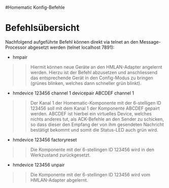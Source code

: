 #Homematic Konfig-Befehle

# Befehlsübersicht #

Nachfolgend aufgeführte Befehl können direkt via telnet an den Message-Processor abgesetzt werden (telnet localhost 7891):

  * hmpair
> > Hiermit können neue Geräte an den HMLAN-Adapter angelernt werden.
> > Hierzu ist der Befehl abzusetzen und anschliessend das entsprechende Gerät in den Config-Modus zu bringen (grünes blinken, welches dann schneller grün blinkt).

  * hmdevice 123456 channel 1 devicepair ABCDEF channel 1
> > Der Kanal 1 der Homematic-Komponente mit der 6-stelligen ID 123456 soll mit dem Kanal 1 der Komponente ABCDEF gepairt werden.
> > ABCDEF ist hierbei ein virtuelles Device, welches nichts anderes tut, als ACK-Befehle an den Sender zu schicken, so dass dieser den Empfang der von ihm gesendeten Nachricht bestätigt bekommt und somit die  Status-LED auch grün wird.

  * hmdevice 123456 factoryreset
> > Die Komponente mit der 6-stellingen ID 123456 wird in den Werkzustand zurückgesetzt.

  * hmdevice 123456 unpair
> > Die Komponente mit der 6-stellingen ID 123456 wird vom HMLAN-Adapter abgelernt.

